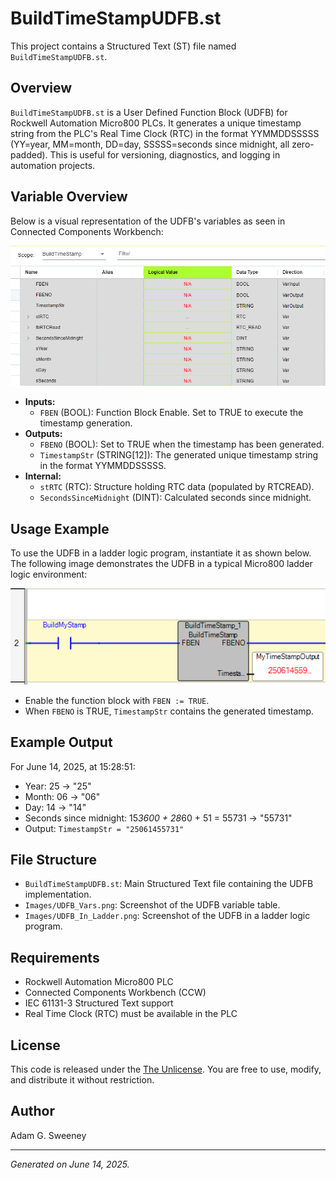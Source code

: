 # BuildTimeStampUDFB.st

This project contains a Structured Text (ST) file named `BuildTimeStampUDFB.st`.

## Overview
`BuildTimeStampUDFB.st` is a User Defined Function Block (UDFB) for Rockwell Automation Micro800 PLCs. It generates a unique timestamp string from the PLC's Real Time Clock (RTC) in the format YYMMDDSSSSS (YY=year, MM=month, DD=day, SSSSS=seconds since midnight, all zero-padded). This is useful for versioning, diagnostics, and logging in automation projects.

## Variable Overview
Below is a visual representation of the UDFB's variables as seen in Connected Components Workbench:

![UDFB Variables](Images/UDFB_Vars.png)

- **Inputs:**
  - `FBEN` (BOOL): Function Block Enable. Set to TRUE to execute the timestamp generation.
- **Outputs:**
  - `FBENO` (BOOL): Set to TRUE when the timestamp has been generated.
  - `TimestampStr` (STRING[12]): The generated unique timestamp string in the format YYMMDDSSSSS.
- **Internal:**
  - `stRTC` (RTC): Structure holding RTC data (populated by RTCREAD).
  - `SecondsSinceMidnight` (DINT): Calculated seconds since midnight.

## Usage Example
To use the UDFB in a ladder logic program, instantiate it as shown below. The following image demonstrates the UDFB in a typical Micro800 ladder logic environment:

![UDFB in Ladder](Images/UDFB_In_Ladder.png)

- Enable the function block with `FBEN := TRUE`.
- When `FBENO` is TRUE, `TimestampStr` contains the generated timestamp.

## Example Output
For June 14, 2025, at 15:28:51:
- Year: 25 → "25"
- Month: 06 → "06"
- Day: 14 → "14"
- Seconds since midnight: 15*3600 + 28*60 + 51 = 55731 → "55731"
- Output: `TimestampStr = "25061455731"`

## File Structure
- `BuildTimeStampUDFB.st`: Main Structured Text file containing the UDFB implementation.
- `Images/UDFB_Vars.png`: Screenshot of the UDFB variable table.
- `Images/UDFB_In_Ladder.png`: Screenshot of the UDFB in a ladder logic program.

## Requirements
- Rockwell Automation Micro800 PLC
- Connected Components Workbench (CCW)
- IEC 61131-3 Structured Text support
- Real Time Clock (RTC) must be available in the PLC

## License
This code is released under the [The Unlicense](https://unlicense.org/). You are free to use, modify, and distribute it without restriction.

## Author
Adam G. Sweeney

---
*Generated on June 14, 2025.*
